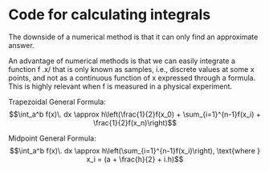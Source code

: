 # Code for calculating integrals

The downside of a numerical method is that it can only find an approximate answer.

An advantage of numerical methods is that we can easily integrate a function f .x/ that is only known as samples, i.e., discrete values at some x points,
and not as a continuous function of x expressed through a formula. This is highly
relevant when f is measured in a physical experiment.

Trapezoidal General Formula:
$$\int_a^b f(x)\. dx \approx h\left(\frac{1}{2}f(x_0) + \sum_{i=1}^{n-1}f(x_i) + \frac{1}{2}f(x_n)\right)$$

Midpoint General Formula:
$$\int_a^b f(x)\. dx \approx h\left(\sum_{i=1}^{n-1}f(x_i)\right), \text{where } x_i = (a + \frac{h}{2} + i.h)$$


